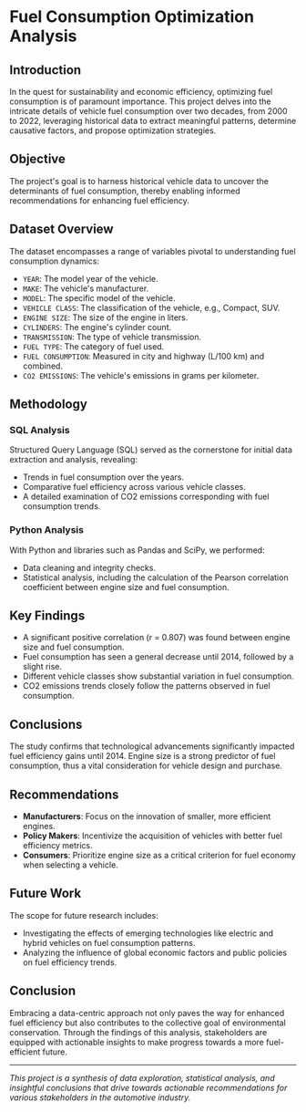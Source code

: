 # Fuel Consumption Optimization Analysis

## Introduction

In the quest for sustainability and economic efficiency, optimizing fuel consumption is of paramount importance. This project delves into the intricate details of vehicle fuel consumption over two decades, from 2000 to 2022, leveraging historical data to extract meaningful patterns, determine causative factors, and propose optimization strategies.

## Objective

The project's goal is to harness historical vehicle data to uncover the determinants of fuel consumption, thereby enabling informed recommendations for enhancing fuel efficiency.

## Dataset Overview

The dataset encompasses a range of variables pivotal to understanding fuel consumption dynamics:

- `YEAR`: The model year of the vehicle.
- `MAKE`: The vehicle's manufacturer.
- `MODEL`: The specific model of the vehicle.
- `VEHICLE CLASS`: The classification of the vehicle, e.g., Compact, SUV.
- `ENGINE SIZE`: The size of the engine in liters.
- `CYLINDERS`: The engine's cylinder count.
- `TRANSMISSION`: The type of vehicle transmission.
- `FUEL TYPE`: The category of fuel used.
- `FUEL CONSUMPTION`: Measured in city and highway (L/100 km) and combined.
- `CO2 EMISSIONS`: The vehicle's emissions in grams per kilometer.

## Methodology

### SQL Analysis

Structured Query Language (SQL) served as the cornerstone for initial data extraction and analysis, revealing:

- Trends in fuel consumption over the years.
- Comparative fuel efficiency across various vehicle classes.
- A detailed examination of CO2 emissions corresponding with fuel consumption trends.

### Python Analysis

With Python and libraries such as Pandas and SciPy, we performed:

- Data cleaning and integrity checks.
- Statistical analysis, including the calculation of the Pearson correlation coefficient between engine size and fuel consumption.

## Key Findings

- A significant positive correlation (r = 0.807) was found between engine size and fuel consumption.
- Fuel consumption has seen a general decrease until 2014, followed by a slight rise.
- Different vehicle classes show substantial variation in fuel consumption.
- CO2 emissions trends closely follow the patterns observed in fuel consumption.

## Conclusions

The study confirms that technological advancements significantly impacted fuel efficiency gains until 2014. Engine size is a strong predictor of fuel consumption, thus a vital consideration for vehicle design and purchase.

## Recommendations

- **Manufacturers**: Focus on the innovation of smaller, more efficient engines.
- **Policy Makers**: Incentivize the acquisition of vehicles with better fuel efficiency metrics.
- **Consumers**: Prioritize engine size as a critical criterion for fuel economy when selecting a vehicle.

## Future Work

The scope for future research includes:

- Investigating the effects of emerging technologies like electric and hybrid vehicles on fuel consumption patterns.
- Analyzing the influence of global economic factors and public policies on fuel efficiency trends.

## Conclusion

Embracing a data-centric approach not only paves the way for enhanced fuel efficiency but also contributes to the collective goal of environmental conservation. Through the findings of this analysis, stakeholders are equipped with actionable insights to make progress towards a more fuel-efficient future.

---

*This project is a synthesis of data exploration, statistical analysis, and insightful conclusions that drive towards actionable recommendations for various stakeholders in the automotive industry.*
